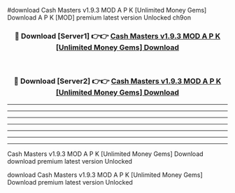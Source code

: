 #download Cash Masters v1.9.3 MOD A P K [Unlimited Money Gems] Download A P K [MOD] premium latest version Unlocked ch9on 



<div align="center">
<h3>🔴 Download [Server1] 👉👉 <a href="https://apkdownload-94cd0.web.app/">Cash Masters v1.9.3 MOD A P K [Unlimited Money Gems] Download</a></h3><br>

<h3>🔴 Download [Server2] 👉👉 <a href="https://apkdownload-94cd0.web.app/">Cash Masters v1.9.3 MOD A P K [Unlimited Money Gems] Download</a></h3>
</div>





----------------------------------------------------------

----------------------------------------------------------

----------------------------------------------------------

----------------------------------------------------------

----------------------------------------------------------

----------------------------------------------------------

----------------------------------------------------------

Cash Masters v1.9.3 MOD A P K [Unlimited Money Gems] Download download premium latest version Unlocked

download Cash Masters v1.9.3 MOD A P K [Unlimited Money Gems] Download premium latest version Unlocked
